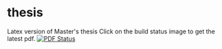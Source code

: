 thesis
======

Latex version of Master's thesis
Click on the build status image to get the latest pdf.
[![PDF Status](https://www.sharelatex.com/github/repos/sameerjagdale/thesis/builds/latest/badge.svg)](https://www.sharelatex.com/github/repos/sameerjagdale/thesis/builds/latest/output.pdf)
